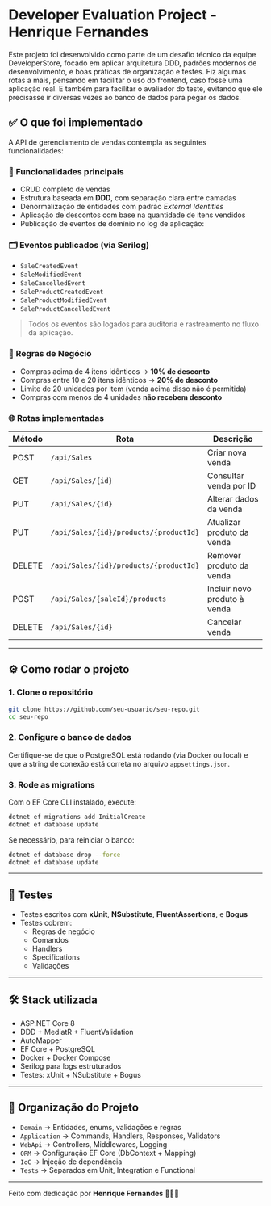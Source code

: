 
# Developer Evaluation Project - Henrique Fernandes

Este projeto foi desenvolvido como parte de um desafio técnico da equipe DeveloperStore, focado em aplicar arquitetura DDD, padrões modernos de desenvolvimento, e boas práticas de organização e testes.
Fiz algumas rotas a mais, pensando em facilitar o uso do frontend, caso fosse uma aplicação real. E também para facilitar o avaliador do teste, evitando que ele precisasse ir diversas vezes ao banco de dados para pegar os dados.

## ✅ O que foi implementado

A API de gerenciamento de vendas contempla as seguintes funcionalidades:

### 📌 Funcionalidades principais
- CRUD completo de vendas
- Estrutura baseada em **DDD**, com separação clara entre camadas
- Denormalização de entidades com padrão *External Identities*
- Aplicação de descontos com base na quantidade de itens vendidos
- Publicação de eventos de domínio no log de aplicação:

### 🗂️ Eventos publicados (via Serilog)
- `SaleCreatedEvent`
- `SaleModifiedEvent`
- `SaleCancelledEvent`
- `SaleProductCreatedEvent`
- `SaleProductModifiedEvent`
- `SaleProductCancelledEvent`

> Todos os eventos são logados para auditoria e rastreamento no fluxo da aplicação.

### 🧠 Regras de Negócio
- Compras acima de 4 itens idênticos → **10% de desconto**
- Compras entre 10 e 20 itens idênticos → **20% de desconto**
- Limite de 20 unidades por item (venda acima disso não é permitida)
- Compras com menos de 4 unidades **não recebem desconto**

### 🌐 Rotas implementadas

| Método | Rota                                               | Descrição                            |
|--------|----------------------------------------------------|--------------------------------------|
| POST   | `/api/Sales`                                       | Criar nova venda                     |
| GET    | `/api/Sales/{id}`                                  | Consultar venda por ID               |
| PUT    | `/api/Sales/{id}`                                  | Alterar dados da venda               |
| PUT    | `/api/Sales/{id}/products/{productId}`             | Atualizar produto da venda           |
| DELETE | `/api/Sales/{id}/products/{productId}`             | Remover produto da venda             |
| POST   | `/api/Sales/{saleId}/products`                     | Incluir novo produto à venda         |
| DELETE | `/api/Sales/{id}`                                  | Cancelar venda                       |

---

## ⚙️ Como rodar o projeto

### 1. Clone o repositório
```bash
git clone https://github.com/seu-usuario/seu-repo.git
cd seu-repo
```

### 2. Configure o banco de dados

Certifique-se de que o PostgreSQL está rodando (via Docker ou local) e que a string de conexão está correta no arquivo `appsettings.json`.

### 3. Rode as migrations
Com o EF Core CLI instalado, execute:

```bash
dotnet ef migrations add InitialCreate
dotnet ef database update
```

Se necessário, para reiniciar o banco:
```bash
dotnet ef database drop --force
dotnet ef database update
```

---

## 🧪 Testes

- Testes escritos com **xUnit**, **NSubstitute**, **FluentAssertions**, e **Bogus**
- Testes cobrem:
  - Regras de negócio
  - Comandos
  - Handlers
  - Specifications
  - Validações

---

## 🛠️ Stack utilizada

- ASP.NET Core 8
- DDD + MediatR + FluentValidation
- AutoMapper
- EF Core + PostgreSQL
- Docker + Docker Compose
- Serilog para logs estruturados
- Testes: xUnit + NSubstitute + Bogus

---

## 📁 Organização do Projeto

- `Domain` → Entidades, enums, validações e regras
- `Application` → Commands, Handlers, Responses, Validators
- `WebApi` → Controllers, Middlewares, Logging
- `ORM` → Configuração EF Core (DbContext + Mapping)
- `IoC` → Injeção de dependência
- `Tests` → Separados em Unit, Integration e Functional

---

Feito com dedicação por **Henrique Fernandes** 👨‍💻🚀
